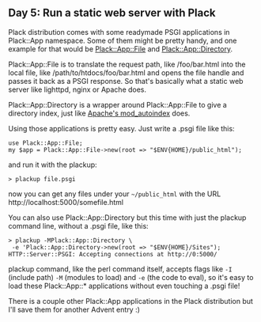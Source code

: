 ## Day 5: Run a static web server with Plack

Plack distribution comes with some readymade PSGI applications in Plack::App namespace. Some of them might be pretty handy, and one example for that would be [Plack::App::File](http://search.cpan.org/perldoc?Plack::App::File) and [Plack::App::Directory](http://search.cpan.org/perldoc?Plack::App::Directory).

Plack::App::File is to translate the request path, like /foo/bar.html into the local file, like /path/to/htdocs/foo/bar.html and opens the file handle and passes it back as a PSGI response. So that's basically what a static web server like lighttpd, nginx or Apache does.

Plack::App::Directory is a wrapper around Plack::App::File to give a directory index, just like [Apache's mod_autoindex](http://httpd.apache.org/docs/2.0/mod/mod_autoindex.html) does.

Using those applications is pretty easy. Just write a .psgi file like this:

    use Plack::App::File;
    my $app = Plack::App::File->new(root => "$ENV{HOME}/public_html");

and run it with the plackup:

    > plackup file.psgi

now you can get any files under your `~/public_html` with the URL http://localhost:5000/somefile.html

You can also use Plack::App::Directory but this time with just the plackup command line, without a .psgi file, like this:

    > plackup -MPlack::App::Directory \
     -e 'Plack::App::Directory->new(root => "$ENV{HOME}/Sites");
    HTTP::Server::PSGI: Accepting connections at http://0:5000/

plackup command, like the perl command itself, accepts flags like `-I` (include path) `-M` (modules to load) and `-e` (the code to eval), so it's easy to load these Plack::App::* applications without even touching a .psgi file!

There is a couple other Plack::App applications in the Plack distribution but I'll save them for another Advent entry :)
